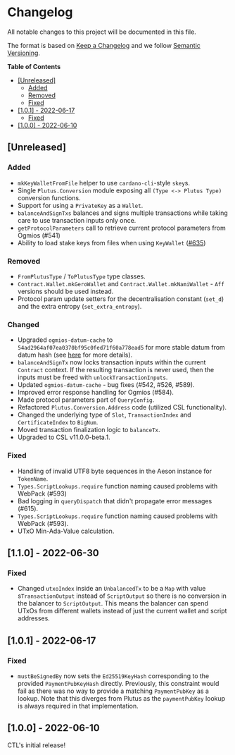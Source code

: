# Changelog

All notable changes to this project will be documented in this file.

The format is based on [Keep a Changelog](https://keepachangelog.com/en/1.0.0/) and we follow [Semantic Versioning](https://semver.org/spec/v2.0.0.html).

**Table of Contents**

- [[Unreleased]](#unreleased)
  - [Added](#added)
  - [Removed](#removed)
  - [Fixed](#fixed)
- [[1.0.1] - 2022-06-17](#101---2022-06-17)
  - [Fixed](#fixed-1)
- [[1.0.0] - 2022-06-10](#100---2022-06-10)

## [Unreleased]

### Added

- `mkKeyWalletFromFile` helper to use `cardano-cli`-style `skey`s.
- Single `Plutus.Conversion` module exposing all `(Type <-> Plutus Type)` conversion functions.
- Support for using a `PrivateKey` as a `Wallet`.
- `balanceAndSignTxs` balances and signs multiple transactions while taking care to use transaction inputs only once.
- `getProtocolParameters` call to retrieve current protocol parameters from Ogmios (#541)
- Ability to load stake keys from files when using `KeyWallet` ([#635](https://github.com/Plutonomicon/cardano-transaction-lib/issues/635))

### Removed

- `FromPlutusType` / `ToPlutusType` type classes.
- `Contract.Wallet.mkGeroWallet` and `Contract.Wallet.mkNamiWallet` - `Aff` versions should be used instead.
- Protocol param update setters for the decentralisation constant (`set_d`) and the extra entropy (`set_extra_entropy`).

### Changed

- Upgraded `ogmios-datum-cache` to `54ad2964af07ea0370bf95c0fed71f60a778ead5` for more stable datum from datum hash (see [here](https://github.com/Plutonomicon/cardano-transaction-lib/issues/526) for more details).
- `balanceAndSignTx` now locks transaction inputs within the current `Contract` context. If the resulting transaction is never used, then the inputs must be freed with `unlockTransactionInputs`.
- Updated `ogmios-datum-cache` - bug fixes (#542, #526, #589).
- Improved error response handling for Ogmios (#584).
- Made protocol parameters part of `QueryConfig`.
- Refactored `Plutus.Conversion.Address` code (utilized CSL functionality).
- Changed the underlying type of `Slot`, `TransactionIndex` and `CertificateIndex` to `BigNum`.
- Moved transaction finalization logic to `balanceTx`.
- Upgraded to CSL v11.0.0-beta.1.

### Fixed

- Handling of invalid UTF8 byte sequences in the Aeson instance for `TokenName`.
- `Types.ScriptLookups.require` function naming caused problems with WebPack (#593)
- Bad logging in `queryDispatch` that didn't propagate error messages (#615).
- `Types.ScriptLookups.require` function naming caused problems with WebPack (#593).
- UTxO Min-Ada-Value calculation.

## [1.1.0] - 2022-06-30

### Fixed

- Changed `utxoIndex` inside an `UnbalancedTx` to be a `Map` with value s`TransactionOutput` instead of `ScriptOutput` so there is no conversion in the balancer to `ScriptOutput`. This means the balancer can spend UTxOs from different wallets instead of just the current wallet and script addresses.


## [1.0.1] - 2022-06-17

### Fixed

- `mustBeSignedBy` now sets the `Ed25519KeyHash` corresponding to the provided `PaymentPubKeyHash` directly. Previously, this constraint would fail as there was no way to provide a matching `PaymentPubKey` as a lookup. Note that this diverges from Plutus as the `paymentPubKey` lookup is always required in that implementation.

## [1.0.0] - 2022-06-10

CTL's initial release!
